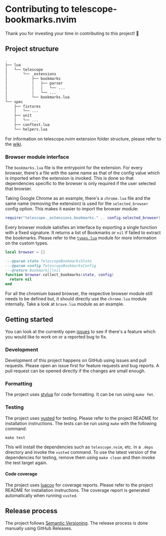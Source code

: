 # Contributing to telescope-bookmarks.nvim

Thank you for investing your time in contributing to this project! 🎉

## Project structure

```sh
.
├── lua
│   └── telescope
│       └── _extensions
│           ├── bookmarks
│           │   ├── parser
│           │   │   └── ...
│           │   └── ...
│           └── bookmarks.lua
└── spec
    ├── fixtures
    │   └── ...
    ├── unit
    │   └── ...
    ├── conftest.lua
    └── helpers.lua
```

For information on telescope.nvim extension folder structure, please refer to the
[wiki](https://github.com/nvim-telescope/telescope.nvim/wiki/Extensions#extension-folder-structure).

### Browser module interface

The `bookmarks.lua` file is the entrypoint for the extension. For every browser,
there's a file with the same name as that of the config value which is imported
when the extension is invoked. This is done so that dependencies specific to the
browser is only required if the user selected that browser.

Taking Google Chrome as an example, there's a `chrome.lua` file and the same
name (removing the extension) is used for the `selected_browser` config option.
This makes it easier to import the browser module:

```lua
require("telescope._extensions.bookmarks." .. config.selected_browser)
```

Every browser module satisfies an interface by exporting a single function with
a fixed signature. It returns a list of Bookmarks or `nil` if failed to extract
the bookmarks. Please refer to the
[`types.lua`](./lua/telescope/_extensions/bookmarks/types.lua) module for more
information on the custom types.

```lua
local browser = {}

---@param state TelescopeBookmarksState
---@param config TelescopeBookmarksConfig
---@return Bookmark[]|nil
function browser.collect_bookmarks(state, config)
  return nil
end
```

For all the chromium based browser, the respective browser module still needs to
be defined but, it should directly use the `chrome.lua` module internally. Take
a look at `brave.lua` module as an example.

## Getting started

You can look at the currently open
[issues](https://github.com/dhruvmanila/telescope-bookmarks.nvim/issues) to see
if there's a feature which you would like to work on or a reported bug to fix.

### Development

Development of this project happens on GitHub using issues and pull requests.
Please open an issue first for feature requests and bug reports. A pull request
can be opened directly if the changes are small enough.

### Formatting

The project uses [stylua](https://github.com/JohnnyMorganz/StyLua) for code
formatting. It can be run using `make fmt`.

### Testing

The project uses [vusted](https://github.com/notomo/vusted) for testing. Please
refer to the project README for installation instructions. The tests can be run
using `make` with the following command:

```
make test
```

This will install the dependencies such as `telescope.nvim`, etc. in a `.deps`
directory and invoke the `vusted` command. To use the latest version of the
dependencies for testing, remove them using `make clean` and then invoke the
test target again.

#### Code coverage

The project uses [luacov](https://github.com/lunarmodules/luacov) for coverage
reports. Please refer to the project README for installation instructions. The
coverage report is generated automatically when running `vusted`.

## Release process

The project follows [Semantic Versioning](https://semver.org/). The release
process is done manually using GitHub Releases.
